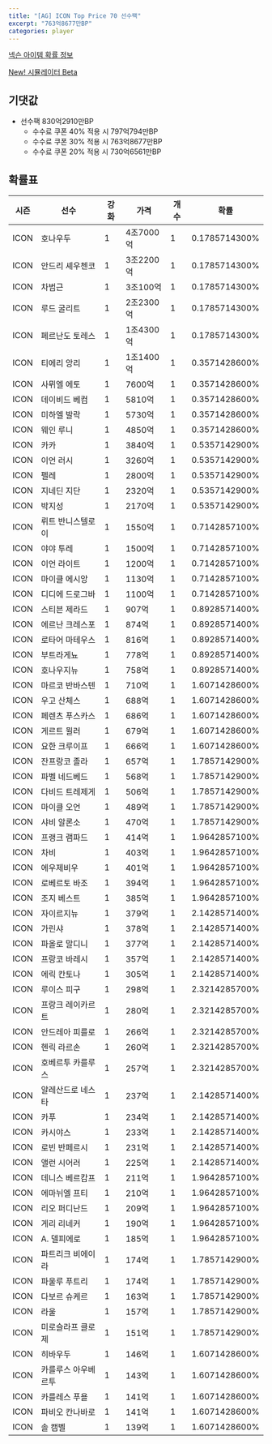 ```yaml
---
title: "[AG] ICON Top Price 70 선수팩"
excerpt: "763억8677만BP"
categories: player
---
```

[넥슨 아이템 확률 정보](http://iteminfo.nexon.com/probability/fco?sn=5726)

[New! 시뮬레이터 Beta](/simulator/5726)
## 기댓값
- 선수팩 830억2910만BP
  - 수수료 쿠폰 40% 적용 시 797억794만BP
  - 수수료 쿠폰 30% 적용 시 763억8677만BP
  - 수수료 쿠폰 20% 적용 시 730억6561만BP


## 확률표

|시즌|선수|강화|가격|개수|확률|
|---|---|---|---|---|---|
|ICON|호나우두|1|4조7000억|1|0.1785714300%|
|ICON|안드리 셰우첸코|1|3조2200억|1|0.1785714300%|
|ICON|차범근|1|3조100억|1|0.1785714300%|
|ICON|루드 굴리트|1|2조2300억|1|0.1785714300%|
|ICON|페르난도 토레스|1|1조4300억|1|0.1785714300%|
|ICON|티에리 앙리|1|1조1400억|1|0.3571428600%|
|ICON|사뮈엘 에토|1|7600억|1|0.3571428600%|
|ICON|데이비드 베컴|1|5810억|1|0.3571428600%|
|ICON|미하엘 발락|1|5730억|1|0.3571428600%|
|ICON|웨인 루니|1|4850억|1|0.3571428600%|
|ICON|카카|1|3840억|1|0.5357142900%|
|ICON|이언 러시|1|3260억|1|0.5357142900%|
|ICON|펠레|1|2800억|1|0.5357142900%|
|ICON|지네딘 지단|1|2320억|1|0.5357142900%|
|ICON|박지성|1|2170억|1|0.5357142900%|
|ICON|뤼트 반니스텔로이|1|1550억|1|0.7142857100%|
|ICON|야야 투레|1|1500억|1|0.7142857100%|
|ICON|이언 라이트|1|1200억|1|0.7142857100%|
|ICON|마이클 에시앙|1|1130억|1|0.7142857100%|
|ICON|디디에 드로그바|1|1100억|1|0.7142857100%|
|ICON|스티븐 제라드|1|907억|1|0.8928571400%|
|ICON|에르난 크레스포|1|874억|1|0.8928571400%|
|ICON|로타어 마테우스|1|816억|1|0.8928571400%|
|ICON|부트라게뇨|1|778억|1|0.8928571400%|
|ICON|호나우지뉴|1|758억|1|0.8928571400%|
|ICON|마르코 반바스텐|1|710억|1|1.6071428600%|
|ICON|우고 산체스|1|688억|1|1.6071428600%|
|ICON|페렌츠 푸스카스|1|686억|1|1.6071428600%|
|ICON|게르트 뮐러|1|679억|1|1.6071428600%|
|ICON|요한 크루이프|1|666억|1|1.6071428600%|
|ICON|잔프랑코 졸라|1|657억|1|1.7857142900%|
|ICON|파벨 네드베드|1|568억|1|1.7857142900%|
|ICON|다비드 트레제게|1|506억|1|1.7857142900%|
|ICON|마이클 오언|1|489억|1|1.7857142900%|
|ICON|샤비 알론소|1|470억|1|1.7857142900%|
|ICON|프랭크 램파드|1|414억|1|1.9642857100%|
|ICON|차비|1|403억|1|1.9642857100%|
|ICON|에우제비우|1|401억|1|1.9642857100%|
|ICON|로베르토 바조|1|394억|1|1.9642857100%|
|ICON|조지 베스트|1|385억|1|1.9642857100%|
|ICON|자이르지뉴|1|379억|1|2.1428571400%|
|ICON|가린샤|1|378억|1|2.1428571400%|
|ICON|파올로 말디니|1|377억|1|2.1428571400%|
|ICON|프랑코 바레시|1|357억|1|2.1428571400%|
|ICON|에릭 칸토나|1|305억|1|2.1428571400%|
|ICON|루이스 피구|1|298억|1|2.3214285700%|
|ICON|프랑크 레이카르트|1|280억|1|2.3214285700%|
|ICON|안드레아 피를로|1|266억|1|2.3214285700%|
|ICON|헨릭 라르손|1|260억|1|2.3214285700%|
|ICON|호베르투 카를루스|1|257억|1|2.3214285700%|
|ICON|알레산드로 네스타|1|237억|1|2.1428571400%|
|ICON|카푸|1|234억|1|2.1428571400%|
|ICON|카시야스|1|233억|1|2.1428571400%|
|ICON|로빈 반페르시|1|231억|1|2.1428571400%|
|ICON|앨런 시어러|1|225억|1|2.1428571400%|
|ICON|데니스 베르캄프|1|211억|1|1.9642857100%|
|ICON|에마뉘엘 프티|1|210억|1|1.9642857100%|
|ICON|리오 퍼디난드|1|209억|1|1.9642857100%|
|ICON|게리 리네커|1|190억|1|1.9642857100%|
|ICON|A. 델피에로|1|185억|1|1.9642857100%|
|ICON|파트리크 비에이라|1|174억|1|1.7857142900%|
|ICON|파울루 푸트리|1|174억|1|1.7857142900%|
|ICON|다보르 슈케르|1|163억|1|1.7857142900%|
|ICON|라울|1|157억|1|1.7857142900%|
|ICON|미로슬라프 클로제|1|151억|1|1.7857142900%|
|ICON|히바우두|1|146억|1|1.6071428600%|
|ICON|카를루스 아우베르투|1|143억|1|1.6071428600%|
|ICON|카를레스 푸욜|1|141억|1|1.6071428600%|
|ICON|파비오 칸나바로|1|141억|1|1.6071428600%|
|ICON|솔 캠벨|1|139억|1|1.6071428600%|
